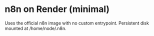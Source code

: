 # n8n on Render (minimal)
Uses the official n8n image with no custom entrypoint. Persistent disk mounted at /home/node/.n8n.
